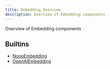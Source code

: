 ```yaml
---
title: Embedding Overview
description: Overview of Embedding components
---
```

Overview of Embedding components
## Builtins
* [NoopEmbedding](/docs/components/embedding/noopembedding/)
* [OpenAIEmbedding](/docs/components/embedding/openaiembedding/)